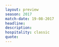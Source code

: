 ```yaml
---
layout: preview
season: 2017
match-date: 19-08-2017
headline:
description:
hospitality: classic
quote:
---
```

